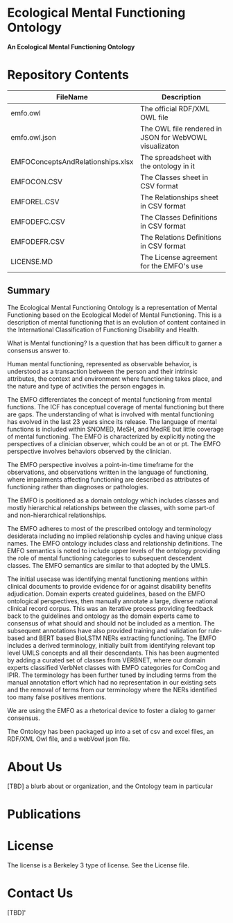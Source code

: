 # Ecological Mental Functioning Ontology
**An Ecological Mental Functioning Ontology** 


# Repository Contents #
| FileName     | Description  |
| ------------ |------------- |
|emfo.owl      | The official RDF/XML OWL file           |
|emfo.owl.json | The OWL file rendered in JSON for WebVOWL visualizaton |
|EMFOConceptsAndRelationships.xlsx     | The spreadsheet with the ontology in it |
|EMFOCON.CSV   | The Classes sheet in CSV format         |
|EMFOREL.CSV   | The Relationships sheet in CSV format   |
|EMFODEFC.CSV  | The Classes Definitions in CSV format   |
|EMFODEFR.CSV  | The Relations Definitions in CSV format |
|LICENSE.MD    | The License agreement for the EMFO's use|

## Summary

The Ecological Mental Functioning Ontology is a representation of Mental Functioning based on the Ecological Model of Mental Functioning.  This is a description of mental functioning that is an evolution of content contained in the International Classification of Functioning Disability and Health.

What is Mental functioning? Is a question that has been difficult to garner a consensus answer to. 
<p> 
Human mental functioning, represented as observable behavior, is understood as a transaction between the person and their intrinsic attributes, the context and environment where functioning takes place, and the nature and type of activities the person engages in.   

The EMFO differentiates the concept of mental functioning from mental functions.
The ICF has conceptual coverage of mental functioning but there are gaps.  The understanding of what is involved with mental functioning has evolved in the last 23 years since its release.  The language of mental functions is included within SNOMED, MeSH, and MedRE but little coverage of mental functioning.  The EMFO is characterized by explicitly noting the perspectives of a clinician observer, which could be an ot or pt.  The EMFO perspective involves behaviors observed by the clinician.  

The EMFO perspective involves a point-in-time timeframe for the observations, and observations written in the language of functioning, where impairments affecting functioning are described as attributes of functioning rather than diagnoses or pathologies.

The EMFO is positioned as a domain ontology which includes classes and mostly hierarchical relationships between the classes, with some part-of and non-hierarchical relationships. 

The EMFO adheres to most of the prescribed ontology and terminology desiderata including no implied relationship cycles and having unique class names.  The EMFO ontology includes class and relationship definitions. The EMFO semantics is noted to include upper levels of the ontology providing the role of mental functioning categories to subsequent descendent classes.   The EMFO semantics are similar to that adopted by the UMLS. 

The initial usecase was identifying mental functioning mentions within clinical documents to provide evidence for or against disability benefits adjudication.  Domain experts created guidelines, based on the EMFO ontological perspectives, then manually annotate a large, diverse national clinical record corpus.  This was an iterative process providing feedback back to the guidelines and ontology as the domain experts came to consensus of what should and should not be included as a mention.  The subsequent annotations have also provided training and validation for rule-based and BERT based BioLSTM NERs extracting functioning. 
The EMFO includes a derived terminology, initially built from identifying relevant top level UMLS concepts and all their descendants.  This has been augmented by adding a curated set of classes from VERBNET, where our domain experts classified VerbNet classes with EMFO categories for ComCog and IPIR.  The terminology has been further tuned by including terms from the manual annotation effort which had no representation in our existing sets and the removal of terms from our terminology where the NERs identified too many false positives mentions.

We are using the EMFO as a rhetorical device to foster a dialog to garner consensus. 

The Ontology has been packaged up into a set of csv and excel files, an RDF/XML Owl file, and a webVowl json file. 

# About Us #
[TBD]  a blurb about or organization, and the Ontology team in particular

# Publications #

# License #
 The license is a Berkeley 3 type of license. See the License file.

# Contact Us #
[TBD]'